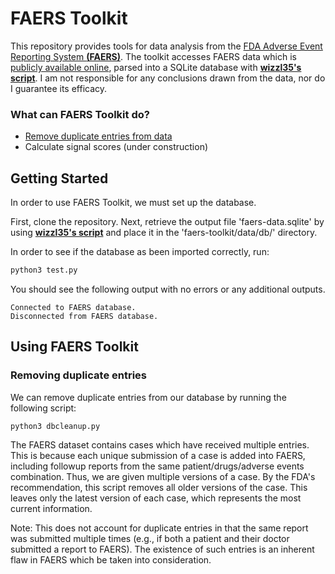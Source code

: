 FAERS Toolkit
=============
This repository provides tools for data analysis from the [FDA Adverse Event Reporting System **(FAERS)**](https://www.fda.gov/Drugs/GuidanceComplianceRegulatoryInformation/Surveillance/AdverseDrugEffects/). The toolkit accesses FAERS data which is [publicly available online](https://www.fda.gov/Drugs/GuidanceComplianceRegulatoryInformation/Surveillance/AdverseDrugEffects/ucm082193.htm), parsed into a SQLite database with **[wizzl35's script](https://github.com/wizzl35/faers-data)**. I am not responsible for any conclusions drawn from the data, nor do I guarantee its efficacy.

### What can FAERS Toolkit do?
* [Remove duplicate entries from data](#removing-duplicate-entries)
* Calculate signal scores (under construction)

## Getting Started

In order to use FAERS Toolkit, we must set up the database.

First, clone the repository. Next, retrieve the output file 'faers-data.sqlite' by using **[wizzl35's script](https://github.com/wizzl35/faers-data)** and place it in the 'faers-toolkit/data/db/' directory. 

In order to see if the database as been imported correctly, run:
```python
python3 test.py
```

You should see the following output with no errors or any additional outputs.
```
Connected to FAERS database.
Disconnected from FAERS database.
``` 

## Using FAERS Toolkit
### Removing duplicate entries

We can remove duplicate entries from our database by running the following script:

```python
python3 dbcleanup.py
```


The FAERS dataset contains cases which have received multiple entries. This is because each unique submission of a case is added into FAERS, including followup reports from the same patient/drugs/adverse events combination. Thus, we are given multiple versions of a case. By the FDA's recommendation, this script removes all older versions of the case. This leaves only the latest version of each case, which represents the most current information.

Note: This does not account for duplicate entries in that the same report was submitted multiple times (e.g., if both a patient and their doctor submitted a report to FAERS). The existence of such entries is an inherent flaw in FAERS which be taken into consideration.